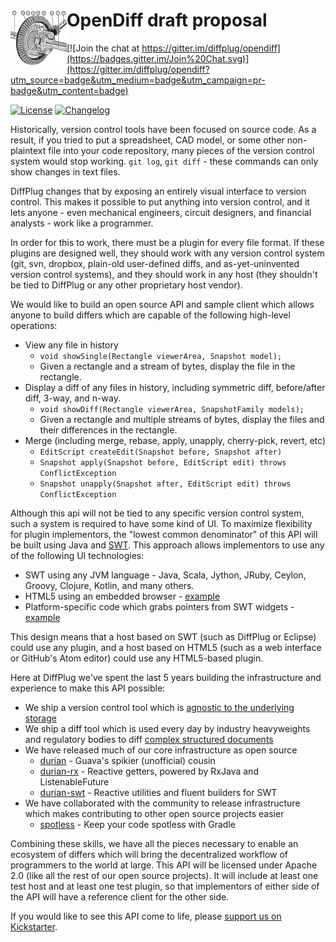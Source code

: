 # <img align="left" src="OpenDiff.jpg"> OpenDiff draft proposal

[![Join the chat at https://gitter.im/diffplug/opendiff](https://badges.gitter.im/Join%20Chat.svg)](https://gitter.im/diffplug/opendiff?utm_source=badge&utm_medium=badge&utm_campaign=pr-badge&utm_content=badge)

[![License](https://img.shields.io/badge/license-Apache-blue.svg)](https://tldrlegal.com/license/apache-license-2.0-(apache-2.0))
[![Changelog](http://img.shields.io/badge/kickstarter-support-ff69b4.svg)](https://www.kickstarter.com/projects/1073181831/git-for-diffplug)

Historically, version control tools have been focused on source code.  As a result, if you tried to put a spreadsheet, CAD model, or some other non-plaintext file into your code repository, many pieces of the version control system would stop working.  `git log`, `git diff` - these commands can only show changes in text files.

DiffPlug changes that by exposing an entirely visual interface to version control.  This makes it possible to put anything into version control, and it lets anyone - even mechanical engineers, circuit designers, and financial analysts - work like a programmer.

In order for this to work, there must be a plugin for every file format.  If these plugins are designed well, they should work with any version control system (git, svn, dropbox, plain-old user-defined diffs, and as-yet-uninvented version control systems), and they should work in any host (they shouldn't be tied to DiffPlug or any other proprietary host vendor).

We would like to build an open source API and sample client which allows anyone to build differs which are capable of the following high-level operations:

- View any file in history
	+ `void showSingle(Rectangle viewerArea, Snapshot model);`
	+ Given a rectangle and a stream of bytes, display the file in the rectangle.
- Display a diff of any files in history, including symmetric diff, before/after diff, 3-way, and n-way.
	+ `void showDiff(Rectangle viewerArea, SnapshotFamily models);`
	+ Given a rectangle and multiple streams of bytes, display the files and their differences in the rectangle.
- Merge (including merge, rebase, apply, unapply, cherry-pick, revert, etc)
	+ `EditScript createEdit(Snapshot before, Snapshot after)`
	+ `Snapshot apply(Snapshot before, EditScript edit) throws ConflictException`
	+ `Snapshot unapply(Snapshot after, EditScript edit) throws ConflictException`

Although this api will not be tied to any specific version control system, such a system is required to have some kind of UI.  To maximize flexibility for plugin implementors, the "lowest common denominator" of this API will be built using Java and [SWT](https://www.eclipse.org/swt/).  This approach allows implementors to use any of the following UI technologies:

- SWT using any JVM language - Java, Scala, Jython, JRuby, Ceylon, Groovy, Clojure, Kotlin, and many others.
- HTML5 using an embedded browser - [example](https://javahacks.wordpress.com/2014/09/09/java-based-desktop-apps-using-swt-and-xulrunner/)
- Platform-specific code which grabs pointers from SWT widgets - [example](http://stackoverflow.com/questions/28639592/embed-swt-composite-into-c-sharp-application)

This design means that a host based on SWT (such as DiffPlug or Eclipse) could use any plugin, and a host based on HTML5 (such as a web interface or GitHub's Atom editor) could use any HTML5-based plugin.

Here at DiffPlug we've spent the last 5 years building the infrastructure and experience to make this API possible:

- We ship a version control tool which is [agnostic to the underlying storage](https://docs.diffplug.com/1.5.0/Filesystems/)
- We ship a diff tool which is used every day by industry heavyweights and regulatory bodies to diff [complex structured documents](https://docs.diffplug.com/1.5.0/ViewerDiffers/SimulinkViewerDiffer/)
- We have released much of our core infrastructure as open source
	+ [durian](https://github.com/diffplug/durian) - Guava's spikier (unofficial) cousin
	+ [durian-rx](https://github.com/diffplug/durian-rx) - Reactive getters, powered by RxJava and ListenableFuture
	+ [durian-swt](https://github.com/diffplug/durian-swt) - Reactive utilities and fluent builders for SWT
- We have collaborated with the community to release infrastructure which makes contributing to other open source projects easier
	+ [spotless](https://github.com/diffplug/spotless) - Keep your code spotless with Gradle

Combining these skills, we have all the pieces necessary to enable an ecosystem of differs which will bring the decentralized workflow of programmers to the world at large.  This API will be licensed under Apache 2.0 (like all the rest of our open source projects).  It will include at least one test host and at least one test plugin, so that implementors of either side of the API will have a reference client for the other side.

If you would like to see this API come to life, please [support us on Kickstarter](https://www.kickstarter.com/projects/1073181831/git-for-diffplug).

